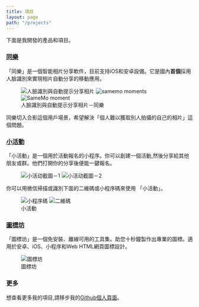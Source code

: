 ```yaml
---
title: 項目
layout: page
path: "/projects"
---
```

下面是我開發的產品和項目。

### <a href="https://www.samemoment.com/" target="_blank">同樂</a>

「同樂」是一個智能相片分享軟件，目前支持iOS和安卓設備。它是國內**首個**採用人臉識別來實現相片自動分享的移動應用。

<figure>
  <img class="small" src="./notification.png" alt="人臉識別與自動提示分享相片">
  <img class="small" src="samemo_moments.png" alt="samemo moments">
  <img class="small" src="moment.png" alt="SameMo moment">
  <figcaption>人臉識別與自動提示分享相片－同樂</figcaption>
</figure>

同樂切入合影這個用戶場景，希望解決「個人難以獲取別人拍攝的自己的相片」這個問題。

### <a href="https://minapp.com/miniapp/2765/" target="_blank">小活動</a>
「小活動」是一個用於活動報名的小程序。你可以創建一個活動,然後分享給其他朋友或群。他們打開你的分享後便能一鍵報名。
<figure>
  <img class="small" src="events-weapp.png" alt="小活动截圖－1">
  <img class="small" src="events-weapp-2.png" alt="小活动截圖－2">
</figure>
你可以用微信掃描或識別下面的二維碼或小程序碼來使用 「小活動」。
<figure>
  <img class="small" src="weapp-code.jpg" alt="小程序碼">
  <img class="small" src="events-qrcode.jpg" alt="二維碼">
  <figcaption>小活動</figcaption>
</figure>

### <a href="https://icon.samemoment.com/" target="_blank">圖標坊</a>

「圖標坊」是一個免安裝、離線可用的工具集。助您十秒鐘製作出專業的圖標。適用於安卓、iOS、小程序和Web HTML網頁圖標設計。

<figure>
  <img src="icon_studio.png" alt="圖標坊">
  <figcaption>圖標坊</figcaption>
</figure>

### 更多
想查看更多我的項目,請移步我的<a href="https://github.com/lilac" target="_blank">Github個人頁面</a>。